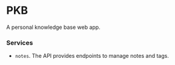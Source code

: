 # PKB

A personal knowledge base web app.

### Services

- `notes`. The API provides endpoints to manage notes and tags.
